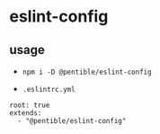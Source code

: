 # eslint-config

## usage

-   `npm i -D @pentible/eslint-config`

-   `.eslintrc.yml`

```
root: true
extends:
  - "@pentible/eslint-config"
```
